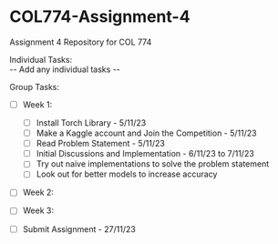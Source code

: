 # COL774-Assignment-4
Assignment 4 Repository for COL 774

Individual Tasks: <br />
   -- Add any individual tasks --

Group Tasks:
- [ ] Week 1:
  - [ ] Install Torch Library - 5/11/23
  - [ ] Make a Kaggle account and Join the Competition - 5/11/23
  - [ ] Read Problem Statement - 5/11/23
  - [ ] Initial Discussions and Implementation - 6/11/23 to 7/11/23
  - [ ] Try out naive implementations to solve the problem statement
  - [ ] Look out for better models to increase accuracy

- [ ] Week 2:
- [ ] Week 3:

- [ ] Submit Assignment - 27/11/23
